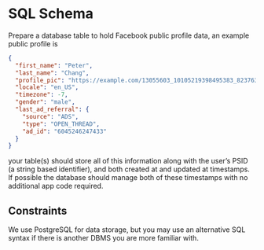# SQL Schema

Prepare a database table to hold Facebook public profile data, an example public profile is

```json
{
  "first_name": "Peter",
  "last_name": "Chang",
  "profile_pic": "https://example.com/13055603_10105219398495383_8237637584159975445_n.jpg",
  "locale": "en_US",
  "timezone": -7,
  "gender": "male",
  "last_ad_referral": {
    "source": "ADS",
    "type": "OPEN_THREAD",
    "ad_id": "6045246247433"
  }
}
```

your table(s) should store all of this information along with the user’s PSID (a string based identifier), and both created at and updated at timestamps. If possible the database should manage both of these timestamps with no additional app code required.

## Constraints

We use PostgreSQL for data storage, but you may use an alternative SQL syntax if there is another DBMS you are more familiar with.